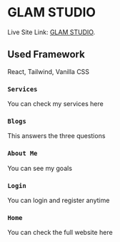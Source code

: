 # GLAM STUDIO

Live Site Link: [GLAM STUDIO](https://glam-studio-54d2e.web.app/).

## Used Framework

React, Tailwind, Vanilla CSS

### `Services`
You can check my services here 

### `Blogs`
This answers the three questions

### `About Me`
You can see my goals

### `Login`
You can login and register anytime

### `Home`
You can check the full website here

